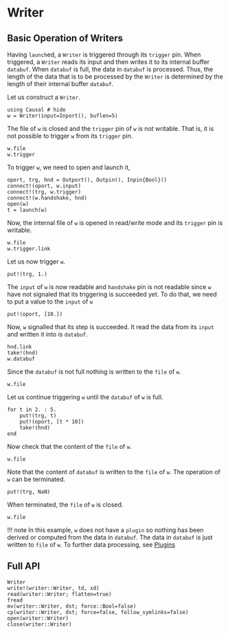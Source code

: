 # Writer 

## Basic Operation of Writers
Having `launch`ed, a `Writer` is triggered through its `trigger` pin. When triggered, a `Writer` reads its input and then writes it to its internal buffer `databuf`. When `databuf`  is full, the data in `databuf` is processed. Thus, the length of the data that is to be processed by the `Writer` is determined by the length of their internal buffer `databuf`. 

Let us construct a `Writer`. 
```@repl writer_ex
using Causal # hide 
w = Writer(input=Inport(), buflen=5)
```
The file of `w` is closed and the `trigger` pin of `w` is not writable. That is, it is not possible to trigger `w` from its `trigger` pin.
```@repl writer_ex
w.file 
w.trigger
```
To trigger `w`, we need to open and launch it, 
```@repl writer_ex
oport, trg, hnd = Outport(), Outpin(), Inpin{Bool}()
connect!(oport, w.input)
connect!(trg, w.trigger)
connect!(w.handshake, hnd)
open(w)
t = launch(w)
```
Now, the internal file of `w` is opened in read/write mode and its `trigger` pin is writable. 
```@repl writer_ex
w.file
w.trigger.link
```
Let us now trigger `w`. 
```@repl writer_ex
put!(trg, 1.)
```
The `input` of `w` is now readable and `handshake` pin is not readable since `w` have not signaled that its triggering is succeeded yet. To do that, we need to put a value to the `input` of `w`
```@repl writer_ex
put!(oport, [10.])
```
Now, `w` signalled that its step is succeeded. It read the data from its `input` and written it into is `databuf`. 
```@repl writer_ex 
hnd.link
take!(hnd)
w.databuf
```
Since the `databuf` is not full nothing is written to the `file` of `w`. 
```@repl writer_ex
w.file
```
Let us continue triggering `w` until the `databuf` of `w` is full.
```@repl writer_ex
for t in 2. : 5.
    put!(trg, t)
    put!(oport, [t * 10])
    take!(hnd)
end
```
Now check that the content of the `file` of `w`.
```@repl writer_ex 
w.file
```
Note that the content of `databuf` is written to the `file` of `w`. The operation of `w` can be terminated. 
```@repl writer_ex
put!(trg, NaN)
```
When terminated, the `file` of `w` is closed.
```@repl writer_ex
w.file
```


!!! note 
    In this example, `w` does not have a `plugin` so nothing has been derived or computed from the data in `databuf`. The data in `databuf` is just written to `file` of `w`. To further data processing, see [Plugins](@ref)

## Full API 
```@docs
Writer 
write!(writer::Writer, td, xd)
read(writer::Writer; flatten=true)
fread 
mv(writer::Writer, dst; force::Bool=false)
cp(writer::Writer, dst; force=false, follow_symlinks=false)
open(writer::Writer)
close(writer::Writer)
```